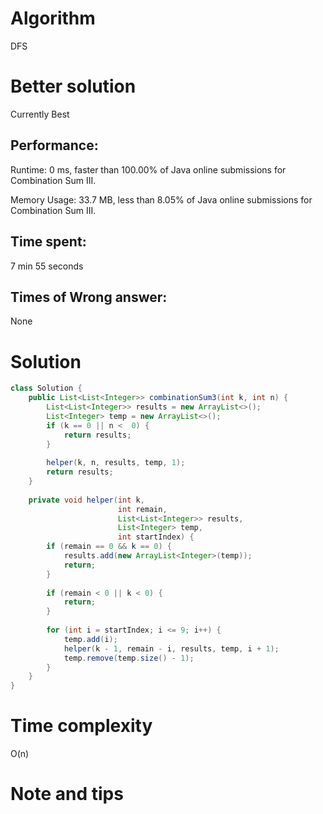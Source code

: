 # Algorithm 

DFS

# Better solution

Currently Best

## Performance:

Runtime: 0 ms, faster than 100.00% of Java online submissions for Combination Sum III.

Memory Usage: 33.7 MB, less than 8.05% of Java online submissions for Combination Sum III.

## Time spent:

7 min 55 seconds

## Times of Wrong answer:

None

# Solution 

```java
class Solution {
    public List<List<Integer>> combinationSum3(int k, int n) {
        List<List<Integer>> results = new ArrayList<>();
        List<Integer> temp = new ArrayList<>();
        if (k == 0 || n <  0) {
            return results;
        }
        
        helper(k, n, results, temp, 1);
        return results;
    }
    
    private void helper(int k, 
                        int remain,
                        List<List<Integer>> results,
                        List<Integer> temp,
                        int startIndex) {
        if (remain == 0 && k == 0) {
            results.add(new ArrayList<Integer>(temp));
            return;
        }
        
        if (remain < 0 || k < 0) {
            return;
        }
        
        for (int i = startIndex; i <= 9; i++) {
            temp.add(i);
            helper(k - 1, remain - i, results, temp, i + 1);
            temp.remove(temp.size() - 1);
        }
    }
}
```

# Time complexity

O(n)

# Note and tips

